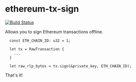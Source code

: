 # ethereum-tx-sign

[![Build Status](https://travis-ci.com/synlestidae/ethereum-tx-sign.svg?branch=master)](https://travis-ci.com/synlestidae/ethereum-tx-sign)

Allows you to sign Ethereum transactions offline.

```
  const ETH_CHAIN_ID: u32 = 1;

  let tx = RawTransaction {
    ...
  }

  let raw_rlp_bytes = tx.sign(&private_key, ETH_CHAIN_ID);

```

That's it!

